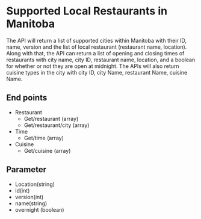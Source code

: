 # Supported Local Restaurants in Manitoba
The API will return a list of supported cities within Manitoba with their ID, name, version and the list of local restaurant (restaurant name, location). Along with that, the API can return a list of opening and closing times of restaurants with city name, city ID, restaurant name, location, and a boolean for whether or not they are open at midnight. The APIs will also return cuisine types in the city with city ID, city Name, restaurant Name, cuisine Name.

## End points
- Restaurant
  - Get/restaurant (array)
  - Get/restaurant/city (array)
- Time
  - Get/time (array)
- Cuisine 
  - Get/cuisine (array)
  
## Parameter
- Location(string)
- id(int)
- version(int)
- name(string)
- overnight (boolean)
